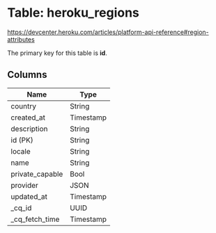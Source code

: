 # Table: heroku_regions
https://devcenter.heroku.com/articles/platform-api-reference#region-attributes

The primary key for this table is **id**.


## Columns
| Name          | Type          |
| ------------- | ------------- |
|country|String|
|created_at|Timestamp|
|description|String|
|id (PK)|String|
|locale|String|
|name|String|
|private_capable|Bool|
|provider|JSON|
|updated_at|Timestamp|
|_cq_id|UUID|
|_cq_fetch_time|Timestamp|
